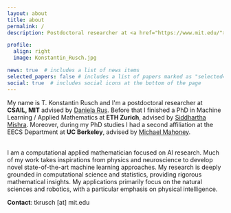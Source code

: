 ```yaml
---
layout: about
title: about
permalink: /
description: Postdoctoral researcher at <a href="https://www.mit.edu/">MIT</a>.

profile:
  align: right
  image: Konstantin_Rusch.jpg

news: true  # includes a list of news items
selected_papers: false # includes a list of papers marked as "selected={true}"
social: true  # includes social icons at the bottom of the page
---
```


My name is T. Konstantin Rusch and I'm a postdoctoral researcher at **CSAIL, MIT** 
advised by <a href="https://www.csail.mit.edu/person/daniela-rus">Daniela Rus</a>.
Before that I finished a PhD in Machine Learning / Applied Mathematics at **ETH Zurich**, 
advised by <a href="https://camlab.ethz.ch/the-group/group-head.html">Siddhartha Mishra</a>. 
Moreover, during my PhD studies I had a second affiliation at the EECS Department at **UC Berkeley**, 
advised by <a href="https://www.stat.berkeley.edu/~mmahoney/">Michael Mahoney</a>.

<br>
I am a computational applied mathematician focused on AI research. Much of my work takes inspirations 
from physics and neuroscience to develop novel state-of-the-art machine learning approaches. 
My research is deeply grounded in computational science and statistics, providing rigorous 
mathematical insights. 
My applications primarily focus on the natural sciences and robotics, 
with a particular emphasis on physical intelligence.
<br>
<p><strong>Contact</strong>:  <span>tkrusch [at] mit.edu</span></p>
<br>

